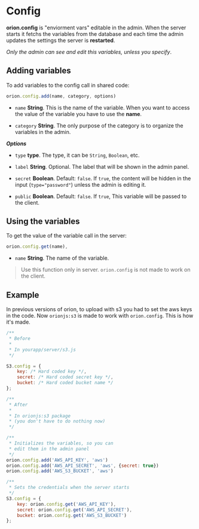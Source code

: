 # Config

**orion.config** is "enviorment vars" editable in the admin.
When the server starts it fetchs the variables from the database
and each time the admin updates the settings the server is **restarted**.

*Only the admin can see and edit this variables, unless you specify*.

## Adding variables

To add variables to the config call in shared code:

```js
orion.config.add(name, category, options)
```

- ```name``` **String**. This is the name of the variable.
When you want to access the value of the variable you have to 
use the **name**.

- ```category``` **String**. The only purpose of the category is to
organize the variables in the admin.


***Options***

- ```type``` **type**. The type, it can be ```String```, ```Boolean```, etc.

- ```label``` **String**. Optional. The label that will be shown in the admin panel.

- ```secret``` **Boolean**. Default: ```false```. If ```true```, the content will be 
hidden in the input (```type="password"```) unless the admin is editing it.

- ```public``` **Boolean**. Default: ```false```. If ```true```, This variable will
be passed to the client.

## Using the variables

To get the value of the variable call in the server:

```js
orion.config.get(name),
```

- ```name``` **String**. The name of the variable.

> Use this function only in server. ```orion.config``` is not made to work on the client.

## Example

In previous versions of orion, to upload with s3 you had to set the aws keys in the code.
Now ```orionjs:s3``` is made to work with ```orion.config```. This is how it's made.

```js
/**
 * Before
 * 
 * In yourapp/server/s3.js
 */

S3.config = {
	key: /* Hard coded key */,
	secret: /* Hard coded secret key */,
	bucket: /* Hard coded bucket name */
};

/**
 * After
 *
 * In orionjs:s3 package 
 * (you don't have to do nothing now)
 */

/**
 * Initializes the variables, so you can
 * edit them in the admin panel
 */
orion.config.add('AWS_API_KEY', 'aws')
orion.config.add('AWS_API_SECRET', 'aws', {secret: true})
orion.config.add('AWS_S3_BUCKET', 'aws')

/**
 * Sets the credentials when the server starts
 */
S3.config = {
	key: orion.config.get('AWS_API_KEY'),
	secret: orion.config.get('AWS_API_SECRET'),
	bucket: orion.config.get('AWS_S3_BUCKET')
};
```

